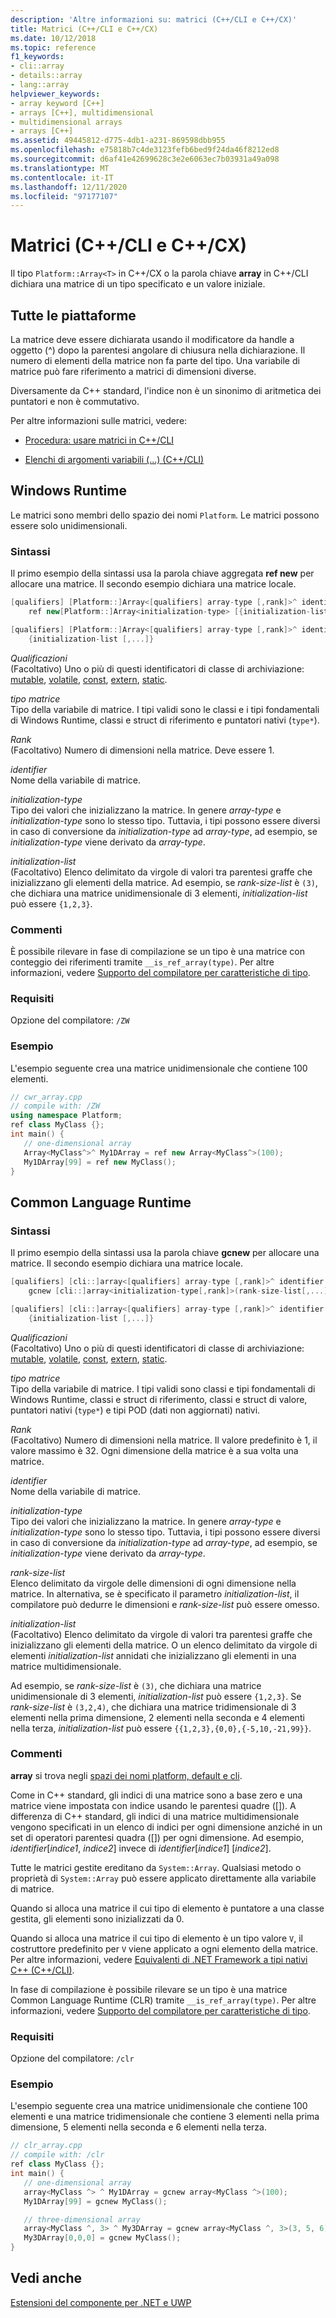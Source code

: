 ```yaml
---
description: 'Altre informazioni su: matrici (C++/CLI e C++/CX)'
title: Matrici (C++/CLI e C++/CX)
ms.date: 10/12/2018
ms.topic: reference
f1_keywords:
- cli::array
- details::array
- lang::array
helpviewer_keywords:
- array keyword [C++]
- arrays [C++], multidimensional
- multidimensional arrays
- arrays [C++]
ms.assetid: 49445812-d775-4db1-a231-869598dbb955
ms.openlocfilehash: e75818b7c4de3123fefb6bed9f24da46f8212ed8
ms.sourcegitcommit: d6af41e42699628c3e2e6063ec7b03931a49a098
ms.translationtype: MT
ms.contentlocale: it-IT
ms.lasthandoff: 12/11/2020
ms.locfileid: "97177107"
---
```

# <a name="arrays-ccli-and-ccx"></a>Matrici (C++/CLI e C++/CX)

Il tipo `Platform::Array<T>` in C++/CX o la parola chiave **array** in C++/CLI dichiara una matrice di un tipo specificato e un valore iniziale.

## <a name="all-platforms"></a>Tutte le piattaforme

La matrice deve essere dichiarata usando il modificatore da handle a oggetto (^) dopo la parentesi angolare di chiusura nella dichiarazione.
Il numero di elementi della matrice non fa parte del tipo. Una variabile di matrice può fare riferimento a matrici di dimensioni diverse.

Diversamente da C++ standard, l'indice non è un sinonimo di aritmetica dei puntatori e non è commutativo.

Per altre informazioni sulle matrici, vedere:

- [Procedura: usare matrici in C++/CLI](../dotnet/how-to-use-arrays-in-cpp-cli.md)

- [Elenchi di argomenti variabili (...) (C++/CLI)](variable-argument-lists-dot-dot-dot-cpp-cli.md)

## <a name="windows-runtime"></a>Windows Runtime

Le matrici sono membri dello spazio dei nomi `Platform`. Le matrici possono essere solo unidimensionali.

### <a name="syntax"></a>Sintassi

Il primo esempio della sintassi usa la parola chiave aggregata **ref new** per allocare una matrice. Il secondo esempio dichiara una matrice locale.

```cpp
[qualifiers] [Platform::]Array<[qualifiers] array-type [,rank]>^ identifier =
    ref new[Platform::]Array<initialization-type> [{initialization-list [,...]}]

[qualifiers] [Platform::]Array<[qualifiers] array-type [,rank]>^ identifier =
    {initialization-list [,...]}
```

*Qualificazioni*<br/>
(Facoltativo) Uno o più di questi identificatori di classe di archiviazione: [mutable](../cpp/mutable-data-members-cpp.md), [volatile](../cpp/volatile-cpp.md), [const](../cpp/const-cpp.md), [extern](../cpp/extern-cpp.md), [static](../cpp/static-members-cpp.md).

*tipo matrice*<br/>
Tipo della variabile di matrice. I tipi validi sono le classi e i tipi fondamentali di Windows Runtime, classi e struct di riferimento e puntatori nativi (`type*`).

*Rank*<br/>
(Facoltativo) Numero di dimensioni nella matrice. Deve essere 1.

*identifier*<br/>
Nome della variabile di matrice.

*initialization-type*<br/>
Tipo dei valori che inizializzano la matrice. In genere *array-type* e *initialization-type* sono lo stesso tipo. Tuttavia, i tipi possono essere diversi in caso di conversione da *initialization-type* ad *array-type*, ad esempio, se *initialization-type* viene derivato da *array-type*.

*initialization-list*<br/>
(Facoltativo) Elenco delimitato da virgole di valori tra parentesi graffe che inizializzano gli elementi della matrice. Ad esempio, se *rank-size-list* è `(3)`, che dichiara una matrice unidimensionale di 3 elementi, *initialization-list* può essere `{1,2,3}`.

### <a name="remarks"></a>Commenti

È possibile rilevare in fase di compilazione se un tipo è una matrice con conteggio dei riferimenti tramite `__is_ref_array(type)`. Per altre informazioni, vedere [Supporto del compilatore per caratteristiche di tipo](compiler-support-for-type-traits-cpp-component-extensions.md).

### <a name="requirements"></a>Requisiti

Opzione del compilatore: `/ZW`

### <a name="examples"></a>Esempio

L'esempio seguente crea una matrice unidimensionale che contiene 100 elementi.

```cpp
// cwr_array.cpp
// compile with: /ZW
using namespace Platform;
ref class MyClass {};
int main() {
   // one-dimensional array
   Array<MyClass^>^ My1DArray = ref new Array<MyClass^>(100);
   My1DArray[99] = ref new MyClass();
}
```

## <a name="common-language-runtime"></a>Common Language Runtime

### <a name="syntax"></a>Sintassi

Il primo esempio della sintassi usa la parola chiave **gcnew** per allocare una matrice. Il secondo esempio dichiara una matrice locale.

```cpp
[qualifiers] [cli::]array<[qualifiers] array-type [,rank]>^ identifier =
    gcnew [cli::]array<initialization-type[,rank]>(rank-size-list[,...]) [{initialization-list [,...]}]

[qualifiers] [cli::]array<[qualifiers] array-type [,rank]>^ identifier =
    {initialization-list [,...]}
```

*Qualificazioni*<br/>
(Facoltativo) Uno o più di questi identificatori di classe di archiviazione: [mutable](../cpp/mutable-data-members-cpp.md), [volatile](../cpp/volatile-cpp.md), [const](../cpp/const-cpp.md), [extern](../cpp/extern-cpp.md), [static](../cpp/static-members-cpp.md).

*tipo matrice*<br/>
Tipo della variabile di matrice. I tipi validi sono classi e tipi fondamentali di Windows Runtime, classi e struct di riferimento, classi e struct di valore, puntatori nativi (`type*`) e tipi POD (dati non aggiornati) nativi.

*Rank*<br/>
(Facoltativo) Numero di dimensioni nella matrice. Il valore predefinito è 1, il valore massimo è 32. Ogni dimensione della matrice è a sua volta una matrice.

*identifier*<br/>
Nome della variabile di matrice.

*initialization-type*<br/>
Tipo dei valori che inizializzano la matrice. In genere *array-type* e *initialization-type* sono lo stesso tipo. Tuttavia, i tipi possono essere diversi in caso di conversione da *initialization-type* ad *array-type*, ad esempio, se *initialization-type* viene derivato da *array-type*.

*rank-size-list*<br/>
Elenco delimitato da virgole delle dimensioni di ogni dimensione nella matrice. In alternativa, se è specificato il parametro *initialization-list*, il compilatore può dedurre le dimensioni e *rank-size-list* può essere omesso.

*initialization-list*<br/>
(Facoltativo) Elenco delimitato da virgole di valori tra parentesi graffe che inizializzano gli elementi della matrice. O un elenco delimitato da virgole di elementi *initialization-list* annidati che inizializzano gli elementi in una matrice multidimensionale.

Ad esempio, se *rank-size-list* è `(3)`, che dichiara una matrice unidimensionale di 3 elementi, *initialization-list* può essere `{1,2,3}`. Se *rank-size-list* è `(3,2,4)`, che dichiara una matrice tridimensionale di 3 elementi nella prima dimensione, 2 elementi nella seconda e 4 elementi nella terza, *initialization-list* può essere `{{1,2,3},{0,0},{-5,10,-21,99}}`.

### <a name="remarks"></a>Commenti

**array** si trova negli [spazi dei nomi platform, default e cli](platform-default-and-cli-namespaces-cpp-component-extensions.md).

Come in C++ standard, gli indici di una matrice sono a base zero e una matrice viene impostata con indice usando le parentesi quadre ([]). A differenza di C++ standard, gli indici di una matrice multidimensionale vengono specificati in un elenco di indici per ogni dimensione anziché in un set di operatori parentesi quadra ([]) per ogni dimensione. Ad esempio, *identifier*[*indice1*, *indice2*] invece di *identifier*[*indice1*] [*indice2*].

Tutte le matrici gestite ereditano da `System::Array`. Qualsiasi metodo o proprietà di `System::Array` può essere applicato direttamente alla variabile di matrice.

Quando si alloca una matrice il cui tipo di elemento è puntatore a una classe gestita, gli elementi sono inizializzati da 0.

Quando si alloca una matrice il cui tipo di elemento è un tipo valore `V`, il costruttore predefinito per `V` viene applicato a ogni elemento della matrice. Per altre informazioni, vedere [Equivalenti di .NET Framework a tipi nativi C++ (C++/CLI)](../dotnet/managed-types-cpp-cli.md#dotnet).

In fase di compilazione è possibile rilevare se un tipo è una matrice Common Language Runtime (CLR) tramite `__is_ref_array(type)`. Per altre informazioni, vedere [Supporto del compilatore per caratteristiche di tipo](compiler-support-for-type-traits-cpp-component-extensions.md).

### <a name="requirements"></a>Requisiti

Opzione del compilatore: `/clr`

### <a name="examples"></a>Esempio

L'esempio seguente crea una matrice unidimensionale che contiene 100 elementi e una matrice tridimensionale che contiene 3 elementi nella prima dimensione, 5 elementi nella seconda e 6 elementi nella terza.

```cpp
// clr_array.cpp
// compile with: /clr
ref class MyClass {};
int main() {
   // one-dimensional array
   array<MyClass ^> ^ My1DArray = gcnew array<MyClass ^>(100);
   My1DArray[99] = gcnew MyClass();

   // three-dimensional array
   array<MyClass ^, 3> ^ My3DArray = gcnew array<MyClass ^, 3>(3, 5, 6);
   My3DArray[0,0,0] = gcnew MyClass();
}
```

## <a name="see-also"></a>Vedi anche

[Estensioni del componente per .NET e UWP](component-extensions-for-runtime-platforms.md)
